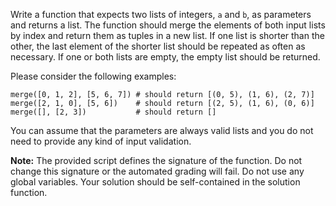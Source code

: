 
Write a function that expects two lists of integers, `a` and `b`, as parameters and returns a list. The function should merge the elements of both input lists by index and return them as tuples in a new list. If one list is shorter than the other, the last element of the shorter list should be repeated as often as necessary. If one or both lists are empty, the empty list should be returned.

Please consider the following examples:

    merge([0, 1, 2], [5, 6, 7]) # should return [(0, 5), (1, 6), (2, 7)]
    merge([2, 1, 0], [5, 6])    # should return [(2, 5), (1, 6), (0, 6)]
    merge([], [2, 3])           # should return []

You can assume that the parameters are always valid lists and you do not need to provide any kind of input validation.

**Note:** The provided script defines the signature of the function. Do not change this signature or the automated grading will fail. Do not use any global variables. Your solution should be self-contained in the solution function.


